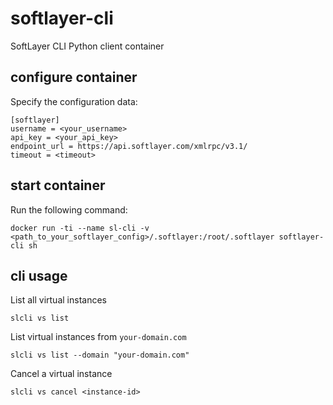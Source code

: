 # softlayer-cli

SoftLayer CLI Python client container

## configure container

Specify the configuration data:

```
[softlayer]
username = <your_username>
api_key = <your_api_key>
endpoint_url = https://api.softlayer.com/xmlrpc/v3.1/
timeout = <timeout>
```

## start container

Run the following command:

`docker run -ti --name sl-cli -v <path_to_your_softlayer_config>/.softlayer:/root/.softlayer softlayer-cli sh`

## cli usage

List all virtual instances

`slcli vs list`

List virtual instances from `your-domain.com`

`slcli vs list --domain "your-domain.com"`

Cancel a virtual instance

`slcli vs cancel <instance-id>`